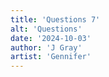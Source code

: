 ```yaml
---
title: 'Questions 7'
alt: 'Questions'
date: '2024-10-03'
author: 'J Gray'
artist: 'Gennifer'
---
```

